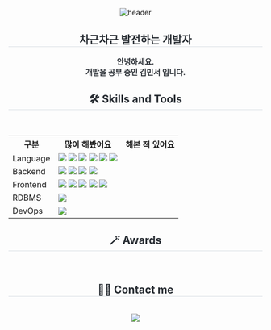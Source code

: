 <div align="center">

![header](https://capsule-render.vercel.app/api?type=waving&color=0:DDC6B6,100:333D79&text=MinseoK1m&animation=twinkling&fontColor=FCFBFA&fontSize=35&fontAlignY=47&height=250)
</div>

<div align= "center"> 
    <h2 style="border-bottom: 1px solid #d8dee4; color: #282d33;"> 차근차근 발전하는 개발자</h2>  
    <div style="font-weight: 700; font-size: 15px; text-align: center; color: #282d33;"> 안녕하세요.<Br>개발을 공부 중인 김민서 입니다.  </div> 
    </div>
    <div align= "center">
    <h2 style="border-bottom: 1px solid #d8dee4; color: #282d33;"> 🛠️ Skills and Tools </h2> <br> 
    <div style="margin: 0 auto; text-align: center;" align= "center"> 

<table>
    <tr>
        <th>구분</th>
        <th>많이 해봤어요</th>
        <th>해본 적 있어요</th>
    </tr>
    <tr>
        <td>Language</td>
        <td>
            <img src="https://img.shields.io/badge/Dart-0175C2?style=flat-square&logo=Dart&logoColor=white">
            <img src="https://img.shields.io/badge/Java-007396?style=flat-square&logo=Java&logoColor=white">
            <img src="https://img.shields.io/badge/C-00599C?style=flat-square&logo=C&logoColor=white">
            <img src="https://img.shields.io/badge/C++-00599C?style=flat-square&logo=C%2B%2B&logoColor=white">
            <img src="https://img.shields.io/badge/Python-3776AB?style=flat-square&logo=Python&logoColor=white">
            <img src="https://img.shields.io/badge/Javascript-F7DF1E?style=flat-square&logo=Javascript&logoColor=black">
        </td>
        <td>
            <!-- 여기에 해당하는 이미지 넣어주세요 -->
        </td>
    </tr>
    <tr>
        <td>Backend</td>
        <td>
            <img src="https://img.shields.io/badge/PHP-777BB4E?style=flat-square&logo=PHP&logoColor=black">
            <img src="https://img.shields.io/badge/Apache%20Tomcat-F8DC75?style=flat-square&logo=Apache%20Tomcat&logoColor=white">
            <img src="https://img.shields.io/badge/Firebase-FFCA28?style=flat-square&logo=Firebase&logoColor=black">
            <img src="https://img.shields.io/badge/Node.js-339933?style=flat-square&logo=Node.js&logoColor=white">
        </td>
        <td>
            <!-- 여기에 해당하는 이미지 넣어주세요 -->
        </td>
    </tr>
    <tr>
        <td>Frontend</td>
        <td>
          <img src="https://img.shields.io/badge/flutter-02569B?style=flat-square&logo=flutter&logoColor=white"/>
            <img src="https://img.shields.io/badge/android-34A853?style=flat-square&logo=android&logoColor=white"/>
            <img src="https://img.shields.io/badge/Figma-F24E1E?style=flat-square&logo=Figma&logoColor=white">
            <img src="https://img.shields.io/badge/HTML5-E34F26?style=flat-square&logo=HTML5&logoColor=white">
            <img src="https://img.shields.io/badge/CSS3-1572B6?style=flat-square&logo=CSS3&logoColor=white">
        </td>
        <td>
            <!-- 여기에 해당하는 이미지 넣어주세요 -->
        </td>
    </tr>
    <tr>
        <td>RDBMS</td>
        <td>
            <img src="https://img.shields.io/badge/MySQL-4479A1?style=flat-square&logo=MySQL&logoColor=white">
        </td>
        <td>
            <!-- 여기에 해당하는 이미지 넣어주세요 -->
        </td>
    </tr>
    <tr>
        <td>DevOps</td>
        <td>
            <img src="https://img.shields.io/badge/Amazon%20AWS-232F3E?style=flat-square&logo=Amazon%20AWS&logoColor=white">
        </td>
        <td>
            <!-- 여기에 해당하는 이미지 넣어주세요 -->
        </td>
    </tr>
</table>
</div>
    </div>
    <div align= "center">
    <h2 style="border-bottom: 1px solid #d8dee4; color: #282d33;"> 🪄 Awards </h2> <br> 
      <div style="margin: 0 auto; text-align: center;" align= "center">
    </div>
    <div align= "center">
    <h2 style="border-bottom: 1px solid #d8dee4; color: #282d33;"> 🧑‍💻 Contact me </h2> <br> 
    <div align= "center"> <a href=mailto:pushseo.kim@gmail.com> <img src="https://img.shields.io/badge/Gmail-EA4335?style=flat-square&logo=Gmail&logoColor=white&link=mailto:pushseo.kim@gmail.com"> </a>
          </div>  <br> 
    <div align= "center">  </div> 
    </div>

